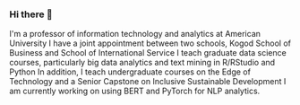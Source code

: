 ### Hi there 👋
I'm a professor of information technology and analytics at American University
I have a joint appointment between two schools, Kogod School of Business and School of International Service
I teach graduate data science courses, particularly big data analytics and text mining in R/RStudio and Python
In addition, I teach undergraduate courses on the Edge of Technology and a Senior Capstone on Inclusive Sustainable Development
I am currently working on using BERT and PyTorch for NLP analytics.
<!--
**derrickcogburn/derrickcogburn** is a ✨ _special_ ✨ repository because its `README.md` (this file) appears on your GitHub profile.

Here are some ideas to get you started:

- 🔭 I’m currently working on ...
- 🌱 I’m currently learning ...
- 👯 I’m looking to collaborate on ...
- 🤔 I’m looking for help with ...
- 💬 Ask me about ...
- 📫 How to reach me: ...
- 😄 Pronouns: ...
- ⚡ Fun fact: ...
-->
